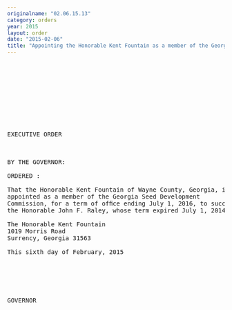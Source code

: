 ```yaml
---
originalname: "02.06.15.13"
category: orders
year: 2015
layout: order
date: "2015-02-06"
title: "Appointing the Honorable Kent Fountain as a member of the Georgia Seed Development Commission"
---
```

<pre>
 

 

 

 

 

EXECUTIVE ORDER

 

BY THE GOVERNOR:

ORDERED :

That the Honorable Kent Fountain of Wayne County, Georgia, is
appointed as a member of the Georgia Seed Development
Commission, for a term of ofﬁce ending July 1, 2016, to succeed
the Honorable John F. Raley, whose term expired July 1, 2014.

The Honorable Kent Fountain
1019 Morris Road
Surrency, Georgia 31563

This sixth day of February, 2015

   

   
 

GOVERNOR

 

 

</pre>
